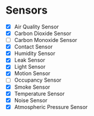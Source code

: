 # Sensors

- [x] Air Quality Sensor
- [x] Carbon Dioxide Sensor 
- [ ] Carbon Monoxide Sensor
- [x] Contact Sensor 
- [x] Humidity Sensor
- [x] Leak Sensor
- [x] Light Sensor
- [x] Motion Sensor
- [ ] Occupancy Sensor
- [x] Smoke Sensor
- [x] Temperature Sensor
- [x] Noise Sensor
- [x] Atmospheric Pressure Sensor
